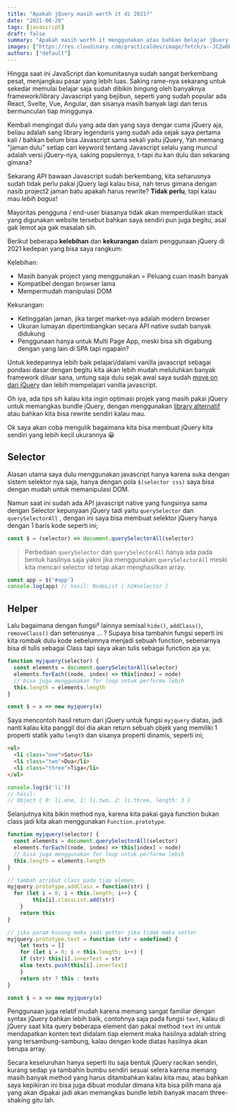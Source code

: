 ```yaml
---
title: "Apakah jQuery masih worth it di 2021?"
date: "2021-08-20"
tags: [javascript]
draft: false
summary: "Apakah masih worth it menggunakan atau bahkan belajar jQuery di tahun 2021 kedepan, lebih baik kamu segera hijrah."
images: ["https://res.cloudinary.com/practicaldev/image/fetch/s--JCZwOFVX--/c_imagga_scale,f_auto,fl_progressive,h_420,q_auto,w_1000/https://dev-to-uploads.s3.amazonaws.com/i/5e3vfq4yk0zfgw4d5xpp.png"]
authors: ["default"]
---
```


Hingga saat ini JavaScript dan komunitasnya sudah sangat berkembang pesat, menjangkau pasar yang lebih luas. Saking rame-nya sekarang untuk sekedar memulai belajar saja sudah dibikin bingung oleh banyaknya framework/library Javascript yang bejibun, seperti yang sudah popular ada React, Svelte, Vue, Angular, dan sisanya masih banyak lagi dan terus bermunculan tiap minggunya.

Kembali mengingat dulu yang ada dan yang saya dengar cuma jQuery aja, beliau adalah sang library legendaris yang sudah ada sejak saya pertama kali / bahkan belum bisa Javascript sama sekali yaitu jQuery, Yah memang "jaman dulu" setiap cari keyword tentang Javascript selalu yang muncul adalah versi jQuery-nya, saking populernya, t-tapi itu kan dulu dan sekarang gimana?

Sekarang API bawaan Javascript sudah berkembang, kita seharusnya sudah tidak perlu pakai jQuery lagi kalau bisa, nah terus gimana dengan nasib project2 jaman batu apakah harus rewrite? **Tidak perlu**, tapi kalau mau *lebih bagus*!

Mayoritas pengguna / end-user biasanya tidak akan memperdulikan stack yang digunakan website tersebut bahkan saya sendiri pun juga begitu, asal gak lemot aja gak masalah sih.

Berikut beberapa **kelebihan** dan **kekurangan** dalam penggunaan jQuery di 2021 kedepan yang bisa saya rangkum:

Kelebihan:

- Masih banyak project yang menggunakan = Peluang cuan masih banyak
- Kompatibel dengan browser lama
- Mempermudah manipulasi DOM

Kekurangan:

- Ketinggalan jaman, jika target market-nya adalah modern browser
- Ukuran lumayan dipertimbangkan secara API native sudah banyak didukung
- Penggunaan hanya untuk Multi Page App, meski bisa sih digabung dengan yang lain di SPA tapi ngapain?

Untuk kedepannya lebih baik pelajari/dalami vanilla javascript sebagai pondasi dasar dengan begitu kita akan lebih mudah meluluhkan banyak framework diluar sana, untung saja dulu sejak awal saya sudah [move on dari jQuery](http://youmightnotneedjquery.com/) dan lebih mempelajari vanilla javascript.

Oh iya, ada tips sih kalau kita ingin optimasi projek yang masih pakai jQuery untuk memangkas bundle jQuery, dengan menggunakan [library alternatif](https://github.com/fabiospampinato/cash) atau bahkan kita bisa rewrite sendiri kalau mau.

Ok saya akan coba mengulik bagaimana kita bisa membuat jQuery kita sendiri yang lebih kecil ukurannya 😀
## Selector

Alasan utama saya dulu menggunakan javascript hanya karena suka dengan sistem selektor nya saja, hanya dengan pola `$(selector css)` saya bisa dengan mudah untuk memanipulasi DOM.

Namun saat ini sudah ada API javascript native yang fungsinya sama dengan Selector kepunyaan jQuery tadi yaitu `querySelector` dan `querySelectorAll` , dengan ini saya bisa membuat selektor jQuery hanya dengan 1 baris kode seperti ini;

```js
const $ = (selector) => document.querySelectorAll(selector)
```

> Perbedaan `querySelector` dan `querySelectorAll` hanya ada pada bentuk hasilnya saja yakni jika menggunakan `querySelectorAll` meski kita mencari selector id tetap akan menghasilkan array.

```js
const app = $('#app')
console.log(app) // hasil: NodeList [ h2#selector ]
```

## Helper

Lalu bagaimana dengan fungsi² lainnya semisal `hide()`, `addClass()`, `removeClass()` dan seterusnya ... ? Supaya bisa tambahin fungsi seperti ini kita rombak dulu kode sebelumnya menjadi sebuah function, sebenarnya bisa di tulis sebagai Class tapi saya akan tulis sebagai function aja ya;

```js
function myjquery(selector) {
  const elements = document.querySelectorAll(selector)
  elements.forEach((node, index) => this[index] = node)
  // bisa juga menggunakan for loop untuk performa lebih
  this.length = elements.length
}

const $ = x => new myjquery(x)
```

Saya mencontoh hasil return dari jQuery untuk fungsi `myjquery` diatas, jadi nanti kalau kita panggil doi dia akan return sebuah objek yang memiliki 1 properti statik yaitu `length` dan sisanya properti dinamis, seperti ini;

```html
<ul>
  <li class="one">Satu</li>
  <li class="two">Dua</li>
  <li class="three">Tiga</li>
</ul>
```
```js
console.log($('li'))
// hasil:
// Object { 0: li.one, 1: li.two, 2: li.three, length: 3 }
```

Selanjutnya kita bikin method nya, karena kita pakai gaya function bukan class jadi kita akan menggunakan `Function.prototype`.

```js
function myjquery(selector) {
  const elements = document.querySelectorAll(selector)
  elements.forEach((node, index) => this[index] = node)
  // bisa juga menggunakan for loop untuk performa lebih
  this.length = elements.length
}

// tambah atribut class pada tiap elemen
myjquery.prototype.addClass = function(str) {
  for (let i = 0; i < this.length; i++) {
		this[i].classList.add(str)
	}
	return this
}

// jika param kosong maka jadi getter jika tidak maka setter
myjquery.prototype.text = function (str = undefined) {
	let texts = []
	for (let i = 0; i < this.length; i++) {
    if (str) this[i].innerText = str
    else texts.push(this[i].innerText)
	}
	return str ? this : texts
}

const $ = x => new myjquery(x)
```

Penggunaan juga relatif mudah karena memang sangat familiar dengan syntax jQuery bahkan lebih baik, contohnya saja pada fungsi `text`, kalau di jQuery saat kita query beberapa element dan pakai method `text` ini untuk mendapatkan konten text didalam tiap element maka hasilnya adalah string yang tersambung-sambung, kalau dengan kode diatas hasilnya akan berupa array.

Secara keseluruhan hanya seperti itu saja bentuk jQuery racikan sendiri, kurang sedap ya tambahin bumbu sendiri sesuai selera karena memang masih banyak method yang harus ditambahkan kalau kita mau, atau bahkan saya kepikiran ini bisa juga dibuat modular dimana kita bisa pilih mana aja yang akan dipakai jadi akan memangkas bundle lebih banyak macam three-shaking gitu lah.
